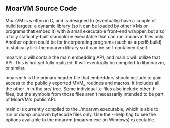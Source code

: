## MoarVM Source Code

MoarVM is written in C, and is designed to (eventually) have a couple of build
targets: a dynamic library (so it can be loaded by other VMs or programs that
embed it) with a small executable front-end wrapper, but also a fully
statically-built standalone executable that can run .moarvm files only.
Another option could be for incorporating programs (such as a perl6 build) to
statically link the moarvm library so it can be self-contained itself.

moarvm.c will contain the main embedding API, and main.c will utilize that API.
This is not yet fully realized.  It will eventually be compiled to libmoarvm,
or similar.

moarvm.h is the primary header file that embedders should include to gain
access to the publicly exported MVM_ routines and macros.  It includes all the
other .h in the src/ tree.  Some individual .c files also include other .h
files, but the symbols from those files aren't necessarily intended to be part
of MoarVM's public API.

main.c is currently compiled to the ./moarvm executable, which is able to run
or dump .moarvm bytecode files only.  Use the --help flag to see the options
available to the moarvm (moarvm.exe on Windows) executable.

